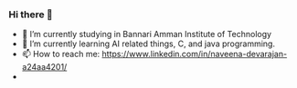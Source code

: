### Hi there 👋

- 🔭 I’m currently studying in Bannari Amman Institute of Technology
- 🌱 I’m currently learning AI related things, C, and java programming.
- 📫 How to reach me: https://www.linkedin.com/in/naveena-devarajan-a24aa4201/
- 

